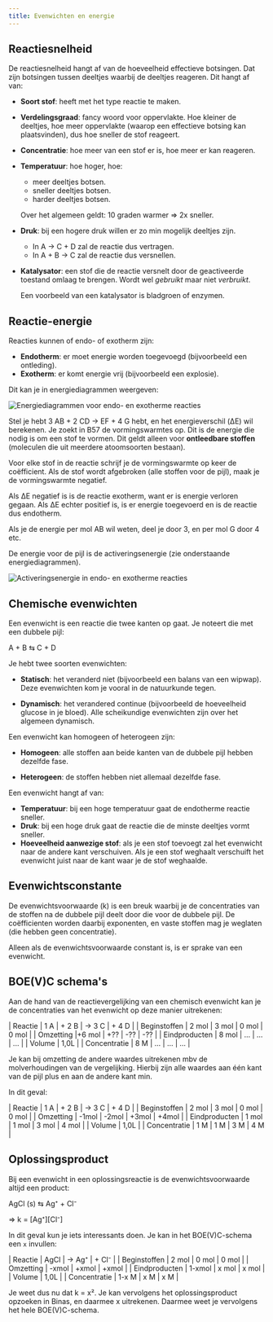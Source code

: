 ```yaml
---
title: Evenwichten en energie
---
```


## Reactiesnelheid

De reactiesnelheid hangt af van de hoeveelheid effectieve botsingen. Dat zijn
botsingen tussen deeltjes waarbij de deeltjes reageren. Dit hangt af van:

- **Soort stof**: heeft met het type reactie te maken.

- **Verdelingsgraad**: fancy woord voor oppervlakte. Hoe kleiner de deeltjes,
  hoe meer oppervlakte (waarop een effectieve botsing kan plaatsvinden), 
  dus hoe sneller de stof reageert.

- **Concentratie**: hoe meer van een stof er is, hoe meer er kan reageren.

- **Temperatuur**: hoe hoger, hoe:
  - meer deeltjes botsen.
  - sneller deeltjes botsen.
  - harder deeltjes botsen.

  Over het algemeen geldt: 10 graden warmer => 2x sneller.
  
- **Druk**: bij een hogere druk willen er zo min mogelijk deeltjes zijn.

  - In A -> C + D zal de reactie dus vertragen.
  - In A + B -> C zal de reactie dus versnellen.

- **Katalysator**: een stof die de reactie versnelt door de 
  geactiveerde toestand omlaag te brengen. Wordt wel *gebruikt* maar niet *verbruikt*.

  Een voorbeeld van een katalysator is bladgroen of enzymen.

## Reactie-energie

Reacties kunnen of endo- of exotherm zijn:

- **Endotherm**: er moet energie worden toegevoegd (bijvoorbeeld een ontleding).
- **Exotherm**: er komt energie vrij (bijvoorbeeld een explosie).

Dit kan je in energiediagrammen weergeven:

![Energiediagrammen voor endo- en exotherme reacties](energiediagrammen.jpg)

Stel je hebt 3 AB + 2 CD -> EF + 4 G hebt, en het energieverschil (ΔE) wil berekenen.
Je zoekt in B57 de vormingswarmtes op. Dit is de energie die nodig is om een stof
te vormen. Dit geldt alleen voor **ontleedbare stoffen** (moleculen die uit meerdere
atoomsoorten bestaan).

Voor elke stof in de reactie schrijf je de vormingswarmte op keer de coëfficient. 
Als de stof wordt afgebroken (alle stoffen voor de pijl), 
maak je de vormingswarmte negatief.

Als ΔE negatief is is de reactie exotherm, want er is energie verloren gegaan. Als ΔE
echter positief is, is er energie toegevoerd en is de reactie dus
endotherm.

Als je de energie per mol AB wil weten, deel je door 3, en per mol G door 4 etc.

De energie voor de pijl is de activeringsenergie (zie onderstaande energiediagrammen).

![Activeringsenergie in endo- en exotherme reacties](activeringsenergie.jpg)

## Chemische evenwichten

Een evenwicht is een reactie die twee kanten op gaat. Je noteert die met een dubbele pijl:

A + B ⇆ C + D

Je hebt twee soorten evenwichten: 

- **Statisch**: het veranderd niet (bijvoorbeeld een balans van een wipwap).
  Deze evenwichten kom je vooral in de natuurkunde tegen.

- **Dynamisch**: het verandered continue (bijvoorbeeld de hoeveelheid glucose in je bloed).
  Alle scheikundige evenwichten zijn over het algemeen dynamisch.

Een evenwicht kan homogeen of heterogeen zijn:

- **Homogeen**: alle stoffen aan beide kanten van de dubbele pijl hebben dezelfde fase.

- **Heterogeen**: de stoffen hebben niet allemaal dezelfde fase.

Een evenwicht hangt af van:

- **Temperatuur**: bij een hoge temperatuur gaat de endotherme reactie sneller.
- **Druk**: bij een hoge druk gaat de reactie die de minste deeltjes vormt sneller.
- **Hoeveelheid aanwezige stof**: als je een stof toevoegt zal het evenwicht naar de andere kant verschuiven. 
  Als je een stof weghaalt verschuift het evenwicht juist naar de kant waar je de stof weghaalde.

## Evenwichtsconstante

De evenwichtsvoorwaarde (k) is een breuk waarbij je de concentraties van de stoffen na de 
dubbele pijl deelt door die voor de dubbele pijl. De coëfficienten worden daarbij exponenten,
en vaste stoffen mag je weglaten (die hebben geen concentratie).

Alleen als de evenwichtsvoorwaarde constant is, is er sprake van een evenwicht.

## BOE(V)C schema's

Aan de hand van de reactievergelijking van een chemisch evenwicht kan je de concentraties
van het evenwicht op deze manier uitrekenen:

| Reactie       |  1 A  |  + 2 B  | -> 3 C  |  + 4 D  |
| Beginstoffen  | 2 mol |   3 mol |   0 mol |   0 mol |
| Omzetting     |+6 mol |  +??    |  -??    |  -??    |
| Eindproducten | 8 mol |   ...   |   ...   |   ...   |
| Volume        | 1,0L                                |
| Concentratie  | 8 M   |   ...   |   ...   |   ...   |

Je kan bij omzetting de andere waardes uitrekenen mbv de molverhoudingen van de vergelijking.
Hierbij zijn alle waardes aan één kant van de pijl plus en aan de andere kant min.

In dit geval:

| Reactie       |  1 A  |  + 2 B  | -> 3 C  |  + 4 D  |
| Beginstoffen  | 2 mol |   3 mol |   0 mol |   0 mol |
| Omzetting     | -1mol |   -2mol |   +3mol |   +4mol |
| Eindproducten | 1 mol |   1 mol |   3 mol |   4 mol |
| Volume        | 1,0L                                |
| Concentratie  | 1 M   |   1 M   |   3 M   |   4 M   |

## Oplossingsproduct

Bij een evenwicht in een oplossingsreactie is de evenwichtsvoorwaarde altijd een product:

AgCl (s) ⇆ Ag⁺ + Cl⁻

=> k = \[Ag⁺]\[Cl⁻]

In dit geval kun je iets interessants doen. Je kan in het BOE(V)C-schema een `x` invullen:

| Reactie       |  AgCl  | -> Ag⁺  |  + Cl⁻  |
| Beginstoffen  | 2 mol  |   0 mol |   0 mol |
| Omzetting     | -xmol  |   +xmol |   +xmol |
| Eindproducten | 1-xmol |   x mol |   x mol |
| Volume        | 1,0L                       |
| Concentratie  | 1-x M  |   x M   |   x M   |

Je weet dus nu dat k = x². Je kan vervolgens het oplossingsproduct opzoeken in Binas,
en daarmee x uitrekenen. Daarmee weet je vervolgens het hele BOE(V)C-schema.

